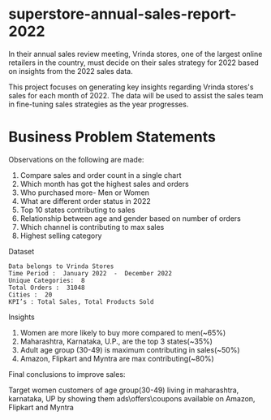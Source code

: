 # superstore-annual-sales-report-2022
In their annual sales review meeting, Vrinda stores, one of the largest online retailers in the country, must decide on their sales strategy for 2022 based on insights from the 2022 sales data.

This project focuses on generating key insights regarding Vrinda stores's sales for each month of 2022. The data will be used to assist the sales team in fine-tuning sales strategies as the year progresses.
# Business Problem Statements

Observations on the following are made:
1. Compare sales and order count in a single chart
2. Which month has got the highest sales and orders
3. Who purchased more- Men or Women
4. What are different order status in 2022
5. Top 10 states contributing to sales
6. Relationship between age and gender based on number of orders
7. Which channel is contributing to max sales
8. Highest selling category

Dataset

    Data belongs to Vrinda Stores
    Time Period :  January 2022  -  December 2022
    Unique Categories:  8
    Total Orders :  31048
    Cities :  20
    KPI’s : Total Sales, Total Products Sold

Insights
  1. Women are more likely to buy more compared to men(~65%)
  2. Maharashtra, Karnataka, U.P., are the top 3 states(~35%)
  3. Adult age group (30-49) is maximum contributing in sales(~50%)
  4. Amazon, Flipkart and Myntra are max contributing(~80%)
  
Final conclusions to improve sales:

Target women customers of age group(30-49) living in maharashtra, karnataka, UP by showing them ads\offers\coupons available on Amazon, Flipkart and Myntra
